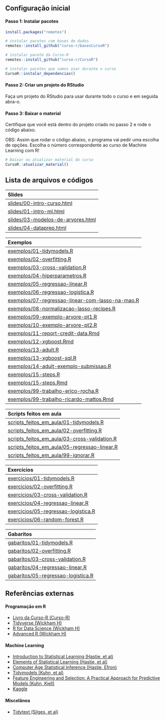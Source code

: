 
<!-- README.md is generated from README.Rmd. Please edit that file -->

## Configuração inicial

#### Passo 1: Instalar pacotes

``` r
install.packages("remotes")

# instalar pacotes com bases de dados
remotes::install_github("curso-r/basesCursoR")

# instalar pacote da Curso-R
remotes::install_github("curso-r/CursoR")

# instalar pacotes que vamos usar durante o curso
CursoR::instalar_dependencias()
```

#### Passo 2: Criar um projeto do RStudio

Faça um projeto do RStudio para usar durante todo o curso e em seguida
abra-o.

#### Passo 3: Baixar o material

Certifique que você está dentro do projeto criado no passo 2 e rode o
código abaixo.

OBS: Assim que rodar o código abaixo, o programa vai pedir uma escolha
de opções. Escolha o número correspondente ao curso de Machine Learning
com R\!

``` r
# Baixar ou atualizar material do curso
CursoR::atualizar_material()
```

## Lista de arquivos e códigos

| Slides                                                                                                                      |
| :-------------------------------------------------------------------------------------------------------------------------- |
| <a href='https://curso-r.github.io/intro-ml-mestre/slides/00-intro-curso.html'>slides/00-intro-curso.html</a>               |
| <a href='https://curso-r.github.io/intro-ml-mestre/slides/01-intro-ml.html'>slides/01-intro-ml.html</a>                     |
| <a href='https://curso-r.github.io/intro-ml-mestre/slides/03-modelos-de-arvores.html'>slides/03-modelos-de-arvores.html</a> |
| <a href='https://curso-r.github.io/intro-ml-mestre/slides/04-dataprep.html'>slides/04-dataprep.html</a>                     |

| Exemplos                                                                                                                                                |
| :------------------------------------------------------------------------------------------------------------------------------------------------------ |
| <a href='https://curso-r.github.io/intro-ml-mestre/exemplos/01-tidymodels.R'>exemplos/01-tidymodels.R</a>                                               |
| <a href='https://curso-r.github.io/intro-ml-mestre/exemplos/02-overfitting.R'>exemplos/02-overfitting.R</a>                                             |
| <a href='https://curso-r.github.io/intro-ml-mestre/exemplos/03-cross-validation.R'>exemplos/03-cross-validation.R</a>                                   |
| <a href='https://curso-r.github.io/intro-ml-mestre/exemplos/04-hiperparametros.R'>exemplos/04-hiperparametros.R</a>                                     |
| <a href='https://curso-r.github.io/intro-ml-mestre/exemplos/05-regressao-linear.R'>exemplos/05-regressao-linear.R</a>                                   |
| <a href='https://curso-r.github.io/intro-ml-mestre/exemplos/06-regressao-logistica.R'>exemplos/06-regressao-logistica.R</a>                             |
| <a href='https://curso-r.github.io/intro-ml-mestre/exemplos/07-regressao-linear-com-lasso-na-mao.R'>exemplos/07-regressao-linear-com-lasso-na-mao.R</a> |
| <a href='https://curso-r.github.io/intro-ml-mestre/exemplos/08-normalizacao-lasso-recipes.R'>exemplos/08-normalizacao-lasso-recipes.R</a>               |
| <a href='https://curso-r.github.io/intro-ml-mestre/exemplos/09-exemplo-arvore-pt1.R'>exemplos/09-exemplo-arvore-pt1.R</a>                               |
| <a href='https://curso-r.github.io/intro-ml-mestre/exemplos/10-exemplo-arvore-pt2.R'>exemplos/10-exemplo-arvore-pt2.R</a>                               |
| <a href='https://curso-r.github.io/intro-ml-mestre/exemplos/11-report-credit-data.Rmd'>exemplos/11-report-credit-data.Rmd</a>                           |
| <a href='https://curso-r.github.io/intro-ml-mestre/exemplos/12-xgboost.Rmd'>exemplos/12-xgboost.Rmd</a>                                                 |
| <a href='https://curso-r.github.io/intro-ml-mestre/exemplos/13-adult.R'>exemplos/13-adult.R</a>                                                         |
| <a href='https://curso-r.github.io/intro-ml-mestre/exemplos/13-xgboost-sql.R'>exemplos/13-xgboost-sql.R</a>                                             |
| <a href='https://curso-r.github.io/intro-ml-mestre/exemplos/14-adult-exemplo-submissao.R'>exemplos/14-adult-exemplo-submissao.R</a>                     |
| <a href='https://curso-r.github.io/intro-ml-mestre/exemplos/15-steps.R'>exemplos/15-steps.R</a>                                                         |
| <a href='https://curso-r.github.io/intro-ml-mestre/exemplos/15-steps.Rmd'>exemplos/15-steps.Rmd</a>                                                     |
| <a href='https://curso-r.github.io/intro-ml-mestre/exemplos/99-trabalho-erico-rocha.R'>exemplos/99-trabalho-erico-rocha.R</a>                           |
| <a href='https://curso-r.github.io/intro-ml-mestre/exemplos/99-trabalho-ricardo-mattos.Rmd'>exemplos/99-trabalho-ricardo-mattos.Rmd</a>                 |

| Scripts feitos em aula                                                                                                                               |
| :--------------------------------------------------------------------------------------------------------------------------------------------------- |
| <a href='https://curso-r.github.io/202006-intro-ml/scripts_feitos_em_aula/01-tidymodels.R'>scripts\_feitos\_em\_aula/01-tidymodels.R</a>             |
| <a href='https://curso-r.github.io/202006-intro-ml/scripts_feitos_em_aula/02-overfitting.R'>scripts\_feitos\_em\_aula/02-overfitting.R</a>           |
| <a href='https://curso-r.github.io/202006-intro-ml/scripts_feitos_em_aula/03-cross-validation.R'>scripts\_feitos\_em\_aula/03-cross-validation.R</a> |
| <a href='https://curso-r.github.io/202006-intro-ml/scripts_feitos_em_aula/05-regressao-linear.R'>scripts\_feitos\_em\_aula/05-regressao-linear.R</a> |
| <a href='https://curso-r.github.io/202006-intro-ml/scripts_feitos_em_aula/99-ignorar.R'>scripts\_feitos\_em\_aula/99-ignorar.R</a>                   |

| Exercícios                                                                                                                      |
| :------------------------------------------------------------------------------------------------------------------------------ |
| <a href='https://curso-r.github.io/intro-ml-mestre/exercicios/01-tidymodels.R'>exercicios/01-tidymodels.R</a>                   |
| <a href='https://curso-r.github.io/intro-ml-mestre/exercicios/02-overfitting.R'>exercicios/02-overfitting.R</a>                 |
| <a href='https://curso-r.github.io/intro-ml-mestre/exercicios/03-cross-validation.R'>exercicios/03-cross-validation.R</a>       |
| <a href='https://curso-r.github.io/intro-ml-mestre/exercicios/04-regressao-linear.R'>exercicios/04-regressao-linear.R</a>       |
| <a href='https://curso-r.github.io/intro-ml-mestre/exercicios/05-regressao-logistica.R'>exercicios/05-regressao-logistica.R</a> |
| <a href='https://curso-r.github.io/intro-ml-mestre/exercicios/06-random-forest.R'>exercicios/06-random-forest.R</a>             |

| Gabaritos                                                                                                                     |
| :---------------------------------------------------------------------------------------------------------------------------- |
| <a href='https://curso-r.github.io/intro-ml-mestre/gabaritos/01-tidymodels.R'>gabaritos/01-tidymodels.R</a>                   |
| <a href='https://curso-r.github.io/intro-ml-mestre/gabaritos/02-overfitting.R'>gabaritos/02-overfitting.R</a>                 |
| <a href='https://curso-r.github.io/intro-ml-mestre/gabaritos/03-cross-validation.R'>gabaritos/03-cross-validation.R</a>       |
| <a href='https://curso-r.github.io/intro-ml-mestre/gabaritos/04-regressao-linear.R'>gabaritos/04-regressao-linear.R</a>       |
| <a href='https://curso-r.github.io/intro-ml-mestre/gabaritos/05-regressao-logistica.R'>gabaritos/05-regressao-logistica.R</a> |

## Referências externas

#### Programação em R

  - [Livro da Curso-R (Curso-R)](https://livro.curso-r.com/)
  - [Tidyverse (Wickham H)](https://www.tidyverse.org/)
  - [R for Data Science (Wickham H)](https://r4ds.had.co.nz/)
  - [Advanced R (Wickham H)](https://adv-r.hadley.nz/)

#### Machine Learning

  - [Introduction to Statistical Learning (Hastie, et
    al)](http://faculty.marshall.usc.edu/gareth-james/ISL/ISLR%20Seventh%20Printing.pdf)
  - [Elements of Statistical Learning (Hastie, et
    al)](https://web.stanford.edu/~hastie/Papers/ESLII.pdf)
  - [Computer Age Statistical Inference (Hastie,
    Efron)](https://web.stanford.edu/~hastie/CASI_files/PDF/casi.pdf)
  - [Tidymodels (Kuhn, et al)](https://www.tidymodels.org/)
  - [Feature Engineering and Selection: A Practical Approach for
    Predictive Models (Kuhn, Kjell)](http://www.feat.engineering/)
  - [Kaggle](https://www.kaggle.com/)

#### Miscelânea

  - [Tidytext (Silges, et al)](https://www.tidytextmining.com/)
